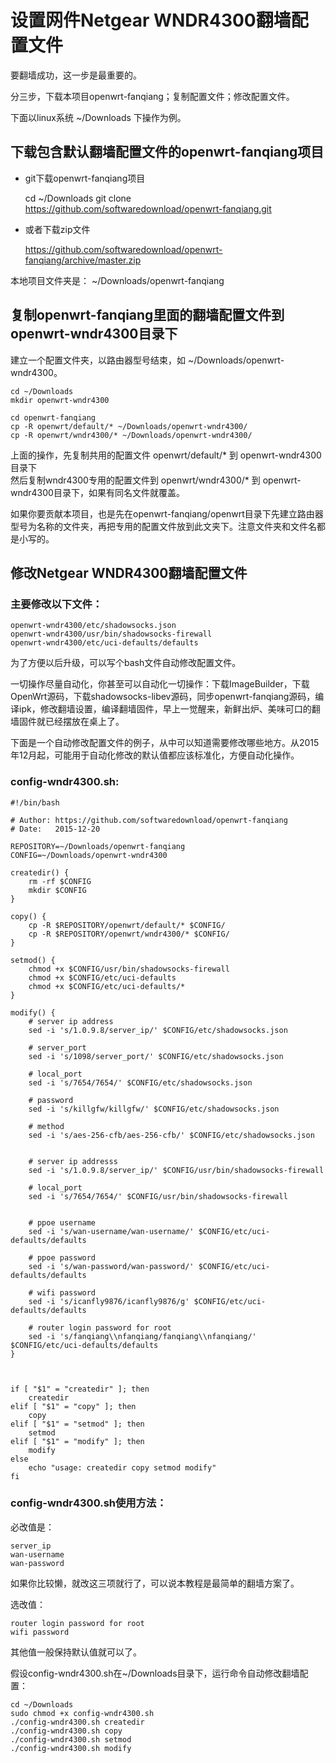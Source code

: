 # 设置网件Netgear WNDR4300翻墙配置文件

要翻墙成功，这一步是最重要的。

分三步，下载本项目openwrt-fanqiang；复制配置文件；修改配置文件。

下面以linux系统 ~/Downloads 下操作为例。

## 下载包含默认翻墙配置文件的openwrt-fanqiang项目

* git下载openwrt-fanqiang项目

	cd ~/Downloads
	git clone https://github.com/softwaredownload/openwrt-fanqiang.git

* 或者下载zip文件

	https://github.com/softwaredownload/openwrt-fanqiang/archive/master.zip

本地项目文件夹是： ~/Downloads/openwrt-fanqiang

## 复制openwrt-fanqiang里面的翻墙配置文件到openwrt-wndr4300目录下

建立一个配置文件夹，以路由器型号结束，如 ~/Downloads/openwrt-wndr4300。

	cd ~/Downloads
	mkdir openwrt-wndr4300
	
	cd openwrt-fanqiang
	cp -R openwrt/default/* ~/Downloads/openwrt-wndr4300/
	cp -R openwrt/wndr4300/* ~/Downloads/openwrt-wndr4300/
	
上面的操作，先复制共用的配置文件 openwrt/default/* 到 openwrt-wndr4300目录下	
然后复制wndr4300专用的配置文件到 openwrt/wndr4300/* 到 openwrt-wndr4300目录下，如果有同名文件就覆盖。

如果你要贡献本项目，也是先在openwrt-fanqiang/openwrt目录下先建立路由器型号为名称的文件夹，再把专用的配置文件放到此文夹下。注意文件夹和文件名都是小写的。

## 修改Netgear WNDR4300翻墙配置文件


### 主要修改以下文件：

	openwrt-wndr4300/etc/shadowsocks.json
	openwrt-wndr4300/usr/bin/shadowsocks-firewall
	openwrt-wndr4300/etc/uci-defaults/defaults
	
为了方便以后升级，可以写个bash文件自动修改配置文件。

一切操作尽量自动化，你甚至可以自动化一切操作：下载ImageBuilder，下载OpenWrt源码，下载shadowsocks-libev源码，同步openwrt-fanqiang源码，编译ipk，修改翻墙设置，编译翻墙固件，早上一觉醒来，新鲜出炉、美味可口的翻墙固件就已经摆放在桌上了。

下面是一个自动修改配置文件的例子，从中可以知道需要修改哪些地方。从2015年12月起，可能用于自动化修改的默认值都应该标准化，方便自动化操作。

### config-wndr4300.sh:
	
	#!/bin/bash
	
	# Author: https://github.com/softwaredownload/openwrt-fanqiang
	# Date:   2015-12-20
	
	REPOSITORY=~/Downloads/openwrt-fanqiang
	CONFIG=~/Downloads/openwrt-wndr4300
	
	createdir() {
		rm -rf $CONFIG
		mkdir $CONFIG
	}
	
	copy() {
		cp -R $REPOSITORY/openwrt/default/* $CONFIG/
		cp -R $REPOSITORY/openwrt/wndr4300/* $CONFIG/
	}
	
	setmod() {
		chmod +x $CONFIG/usr/bin/shadowsocks-firewall
		chmod +x $CONFIG/etc/uci-defaults
		chmod +x $CONFIG/etc/uci-defaults/*
	}
	
	modify() {
		# server ip address
		sed -i 's/1.0.9.8/server_ip/' $CONFIG/etc/shadowsocks.json
	
		# server_port
		sed -i 's/1098/server_port/' $CONFIG/etc/shadowsocks.json
		
		# local_port
		sed -i 's/7654/7654/' $CONFIG/etc/shadowsocks.json
	
		# password
		sed -i 's/killgfw/killgfw/' $CONFIG/etc/shadowsocks.json
	
		# method
		sed -i 's/aes-256-cfb/aes-256-cfb/' $CONFIG/etc/shadowsocks.json
	
	
		# server ip addresss
		sed -i 's/1.0.9.8/server_ip/' $CONFIG/usr/bin/shadowsocks-firewall
	
		# local_port
		sed -i 's/7654/7654/' $CONFIG/usr/bin/shadowsocks-firewall
	
	
		# ppoe username
		sed -i 's/wan-username/wan-username/' $CONFIG/etc/uci-defaults/defaults
	
		# ppoe password
		sed -i 's/wan-password/wan-password/' $CONFIG/etc/uci-defaults/defaults
	
		# wifi password
		sed -i 's/icanfly9876/icanfly9876/g' $CONFIG/etc/uci-defaults/defaults
	
		# router login password for root
		sed -i 's/fanqiang\\nfanqiang/fanqiang\\nfanqiang/' $CONFIG/etc/uci-defaults/defaults
	}
	
	
	
	if [ "$1" = "createdir" ]; then
		createdir
	elif [ "$1" = "copy" ]; then
		copy
	elif [ "$1" = "setmod" ]; then
		setmod
	elif [ "$1" = "modify" ]; then
		modify
	else
	    echo "usage: createdir copy setmod modify"
	fi


### config-wndr4300.sh使用方法：

必改值是：

	server_ip
	wan-username
	wan-password

如果你比较懒，就改这三项就行了，可以说本教程是最简单的翻墙方案了。

选改值：
	
	router login password for root
	wifi password
	
其他值一般保持默认值就可以了。

假设config-wndr4300.sh在~/Downloads目录下，运行命令自动修改翻墙配置：

	cd ~/Downloads
	sudo chmod +x config-wndr4300.sh
	./config-wndr4300.sh createdir
	./config-wndr4300.sh copy
	./config-wndr4300.sh setmod
	./config-wndr4300.sh modify